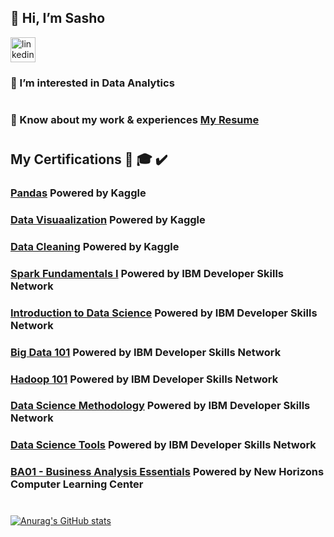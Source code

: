## 👋 Hi, I’m Sasho

[<img src='https://cdn.jsdelivr.net/npm/simple-icons@3.0.1/icons/linkedin.svg' alt='linkedin' height='40'>](https://www.linkedin.com/in/https://www.linkedin.com/in/sasho-spasov-484617132//)

### 👀 I’m interested in Data Analytics
#
### 📄 Know about my work & experiences [My Resume](https://drive.google.com/file/d/1lEzrIktqvs_si2jxNGmwO_0Kop2yOhTg/view)
#
## My Certifications 📜 🎓 ✔️

### [Pandas](https://www.kaggle.com/learn/certification/sspasov/pandas)  Powered by Kaggle

### [Data Visuaalization](https://www.kaggle.com/learn/certification/sspasov/data-visualization)  Powered by Kaggle

### [Data Cleaning](https://www.kaggle.com/learn/certification/sspasov/data-cleaning)  Powered by Kaggle

### [Spark Fundamentals I](https://courses.cognitiveclass.ai/certificates/0e84bcf109a249c3a5ffdf4cdebff7ed)  Powered by IBM Developer Skills Network

### [Introduction to Data Science](https://courses.cognitiveclass.ai/certificates/0fbc9e4898b945d39a0def34c8050c38)  Powered by IBM Developer Skills Network

### [Big Data 101](https://courses.cognitiveclass.ai/certificates/f26d66fbdfa44873ac8975b30583267b)   Powered by IBM Developer Skills Network

### [Hadoop 101](https://courses.cognitiveclass.ai/certificates/d1857827b356457780ffe8887433fdbb)   Powered by IBM Developer Skills Network

### [Data Science Methodology](https://courses.cognitiveclass.ai/certificates/0b8a0272299d4a2f9a4e05dba9829304)   Powered by IBM Developer Skills Network

### [Data Science Tools](https://courses.cognitiveclass.ai/certificates/e28c94a497174e9f92588eab3da9bc26)   Powered by IBM Developer Skills Network

### [BA01 - Business Analysis Essentials](https://drive.google.com/file/d/1aCbWAGo58fj3VU4kP8VdIM2r-91-KtQ-/view?usp=sharing)   Powered by New Horizons Computer Learning Center
#

[![Anurag's GitHub stats](https://github-readme-stats.vercel.app/api?username=sashospasov)](https://github.com/anuraghazra/github-readme-stats)
<!---
sashospasov/sashospasov is a ✨ special ✨ repository because its `README.md` (this file) appears on your GitHub profile.
You can click the Preview link to take a look at your changes.
--->
